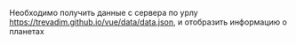 Необходимо получить данные с сервера по урлу https://trevadim.github.io/vue/data/data.json, и отобразить информацию о планетах